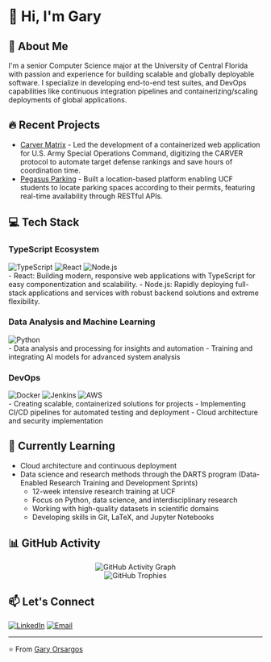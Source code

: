 # 👋 Hi, I'm Gary

## 🚀 About Me
I'm a senior Computer Science major at the University of Central Florida with passion and experience for building scalable and globally deployable software. I specialize in developing end-to-end test suites, and DevOps capabilities like continuous integration pipelines and containerizing/scaling deployments of global applications.

## 🔥 Recent Projects
- [Carver Matrix](https://github.com/garyorsargos/carver-matrix) - Led the development of a containerized web application for U.S. Army Special Operations Command, digitizing the CARVER protocol to automate target defense rankings and save hours of coordination time.
- [Pegasus Parking](https://github.com/garyorsargos/pegasus-parking) - Built a location-based platform enabling UCF students to locate parking spaces according to their permits, featuring real-time availability through RESTful APIs.

## 💻 Tech Stack

### TypeScript Ecosystem
<div align="left">
  <img src="https://img.shields.io/badge/TypeScript-3178C6?style=for-the-badge&logo=typescript&logoColor=white" alt="TypeScript" />
  <img src="https://img.shields.io/badge/React-20232A?style=for-the-badge&logo=react&logoColor=61DAFB" alt="React" />
  <img src="https://img.shields.io/badge/Node.js-339933?style=for-the-badge&logo=node.js&logoColor=white" alt="Node.js" />
</div>
- React: Building modern, responsive web applications with TypeScript for easy componentization and scalability.
- Node.js: Rapidly deploying full-stack applications and services with robust backend solutions and extreme flexibility.

### Data Analysis and Machine Learning
<div align="left">
  <img src="https://img.shields.io/badge/Python-3776AB?style=for-the-badge&logo=python&logoColor=white" alt="Python" />
</div>
- Data analysis and processing for insights and automation
- Training and integrating AI models for advanced system analysis

### DevOps
<div align="left">
  <img src="https://img.shields.io/badge/Docker-2496ED?style=for-the-badge&logo=docker&logoColor=white" alt="Docker" />
  <img src="https://img.shields.io/badge/Jenkins-D24939?style=for-the-badge&logo=jenkins&logoColor=white" alt="Jenkins" />
  <img src="https://img.shields.io/badge/AWS-232F3E?style=for-the-badge&logo=amazon-aws&logoColor=white" alt="AWS" />
</div>
- Creating scalable, containerized solutions for projects
- Implementing CI/CD pipelines for automated testing and deployment
- Cloud architecture and security implementation

## 🌱 Currently Learning

- Cloud architecture and continuous deployment
- Data science and research methods through the DARTS program (Data-Enabled Research Training and Development Sprints)
  - 12-week intensive research training at UCF
  - Focus on Python, data science, and interdisciplinary research
  - Working with high-quality datasets in scientific domains
  - Developing skills in Git, LaTeX, and Jupyter Notebooks

## 📊 GitHub Activity
<div align="center">
  <img src="https://github-readme-activity-graph.vercel.app/graph?username=garyorsargos&theme=react-dark&hide_border=true&area=true" alt="GitHub Activity Graph" />
</div>

<div align="center">
  <img src="https://github-profile-trophy.vercel.app/?username=garyorsargos&theme=onedark&no-frame=true&row=1&column=7" alt="GitHub Trophies" />
</div>

## 📫 Let's Connect
[![LinkedIn](https://img.shields.io/badge/-LinkedIn-0077B5?style=flat&logo=linkedin&logoColor=white)](https://www.linkedin.com/in/gary-orsargos-316210261/)
[![Email](https://img.shields.io/badge/-Email-D14836?style=flat&logo=gmail&logoColor=white)](mailto:gary.orsargos.iii@gmail.com)

---

⭐️ From [Gary Orsargos](https://garyorsargos.github.io/portfolio/) 
